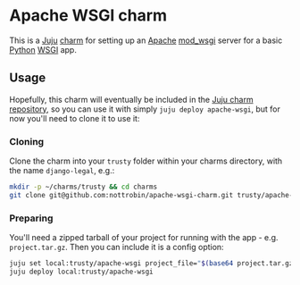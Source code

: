 Apache WSGI charm
==

This is a [Juju](https://juju.ubuntu.com/) [charm](https://juju.ubuntu.com/charms/) for setting up an [Apache](http://httpd.apache.org/) [mod_wsgi](http://modwsgi.readthedocs.org/en/latest/) server for a basic [Python](https://www.python.org/) [WSGI](http://wsgi.readthedocs.org/en/latest/) app.

Usage
---

Hopefully, this charm will eventually be included in the [Juju charm repository](https://jujucharms.com/), so you can use it with simply `juju deploy apache-wsgi`, but for now you'll need to clone it to use it:

### Cloning

Clone the charm into your `trusty` folder within your charms directory, with the name `django-legal`, e.g.:

``` bash
mkdir -p ~/charms/trusty && cd charms
git clone git@github.com:nottrobin/apache-wsgi-charm.git trusty/apache-wsgi
```

### Preparing

You'll need a zipped tarball of your project for running with the app - e.g. `project.tar.gz`. Then you can include it is a config option:

``` bash
juju set local:trusty/apache-wsgi project_file="$(base64 project.tar.gz)"
juju deploy local:trusty/apache-wsgi
```
